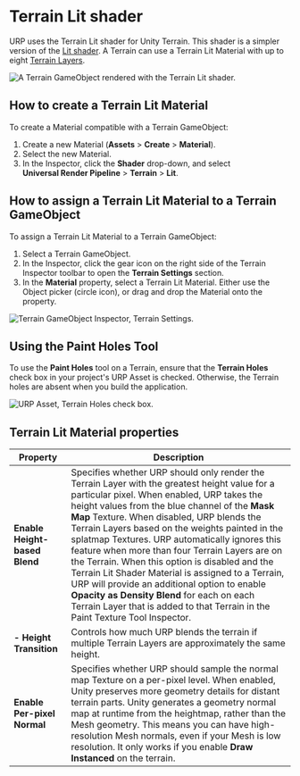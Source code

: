 # **Terrain Lit shader**

URP uses the Terrain Lit shader for Unity Terrain. This shader is a simpler version of the [Lit shader](lit-shader.md). A Terrain can use a Terrain Lit Material with up to eight [Terrain Layers](https://docs.unity3d.com/Manual/class-TerrainLayer.html).

![A Terrain GameObject rendered with the Terrain Lit shader.](Images/terrain/terrain-rendered-with-terrain-lit.png)

## How to create a Terrain Lit Material

To create a Material compatible with a Terrain GameObject:

1. Create a new Material (**Assets** > **Create** > **Material**).
2. Select the new Material.
3. In the Inspector, click the **Shader** drop-down, and select **Universal&#160;Render&#160;Pipeline** > **Terrain** > **Lit**.

## How to assign a Terrain Lit Material to a Terrain GameObject

To assign a Terrain Lit Material to a Terrain GameObject:

1. Select a Terrain GameObject.
2. In the Inspector, click the gear icon on the right side of the Terrain Inspector toolbar to open the **Terrain Settings** section.
3. In the **Material** property, select a Terrain Lit Material. Either use the Object picker (circle icon), or drag and drop the Material onto the property.

![Terrain GameObject Inspector, Terrain Settings.](Images/terrain/terrain-lit-shader-inspector.png)

## Using the Paint Holes Tool

To use the **Paint Holes** tool on a Terrain, ensure that the **Terrain Holes** check box in your project's URP Asset is checked. Otherwise, the Terrain holes are absent when you build the application.

![URP Asset, Terrain Holes check box.](Images/terrain/urp-asset-terrain-holes.png)

## Terrain Lit Material properties

| **Property**                  | **Description**                                              |
| ----------------------------- | ------------------------------------------------------------ |
| **Enable Height-based Blend** | Specifies whether URP should only render the Terrain Layer with the greatest height value for a particular pixel. When enabled, URP takes the height values from the blue channel of the **Mask Map** Texture. When disabled, URP blends the Terrain Layers based on the weights painted in the splatmap Textures. URP automatically ignores this feature when more than four Terrain Layers are on the Terrain. When this option is disabled and the Terrain Lit Shader Material is assigned to a Terrain, URP will provide an additional option to enable **Opacity as Density Blend** for each on each Terrain Layer that is added to that Terrain in the Paint Texture Tool Inspector. |
| **- Height Transition**       | Controls how much URP blends the terrain if multiple Terrain Layers are approximately the same height. |
| **Enable Per-pixel Normal**   | Specifies whether URP should sample the normal map Texture on a per-pixel level.  When enabled, Unity preserves more geometry details for distant terrain parts. Unity generates a geometry normal map at runtime from the heightmap, rather than the Mesh geometry. This means you can have high-resolution Mesh normals, even if your Mesh is low resolution. It only works if you enable **Draw Instanced** on the terrain. |

